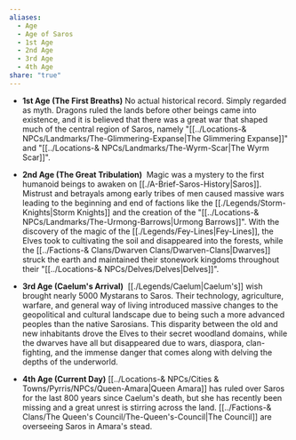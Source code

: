 ```yaml
---
aliases:
  - Age
  - Age of Saros
  - 1st Age
  - 2nd Age
  - 3rd Age
  - 4th Age
share: "true"
---
```



- **1st Age (The First Breaths)**
	No actual historical record. Simply regarded as myth. Dragons ruled the lands before other beings came into existence, and it is believed that there was a great war that shaped much of the central region of Saros, namely "[[../Locations-& NPCs/Landmarks/The-Glimmering-Expanse|The Glimmering Expanse]]" and "[[../Locations-& NPCs/Landmarks/The-Wyrm-Scar|The Wyrm Scar]]".

- **2nd Age (The Great Tribulation)**
	 Magic was a mystery to the first humanoid beings to awaken on [[./A-Brief-Saros-History|Saros]]. Mistrust and betrayals among early tribes of men caused massive wars leading to the beginning and end of factions like the [[./Legends/Storm-Knights|Storm Knights]] and the creation of the "[[../Locations-& NPCs/Landmarks/The-Urmong-Barrows|Urmong Barrows]]". With the discovery of the magic of the [[./Legends/Fey-Lines|Fey-Lines]], the Elves took to cultivating the soil and disappeared into the forests, while the [[../Factions-& Clans/Dwarven Clans/Dwarven-Clans|Dwarves]] struck the earth and maintained their stonework kingdoms throughout their "[[../Locations-& NPCs/Delves/Delves|Delves]]".

- **3rd Age (Caelum's Arrival)**
	 [[./Legends/Caelum|Caelum's]] wish brought nearly 5000 Mystarans to Saros. Their technology, agriculture, warfare, and general way of living introduced massive changes to the geopolitical and cultural landscape due to being such a more advanced peoples than the native Sarosians. This disparity between the old and new inhabitants drove the Elves to their secret woodland domains, while the dwarves have all but disappeared due to wars, diaspora, clan-fighting, and the immense danger that comes along with delving the depths of the underworld.

- **4th Age (Current Day)**
	[[../Locations-& NPCs/Cities & Towns/Pyrris/NPCs/Queen-Amara|Queen Amara]] has ruled over Saros for the last 800 years since Caelum's death, but she has recently been missing and a great unrest is stirring across the land. [[../Factions-& Clans/The Queen's Council/The-Queen's-Council|The Council]] are overseeing Saros in Amara's stead.